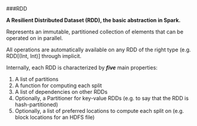 ###RDD

**A Resilient Distributed Dataset (RDD), the basic abstraction in Spark.**

Represents an immutable, partitioned collection of elements that can be operated on in parallel. 

All operations are automatically available on any RDD of the right type (e.g. RDD[(Int, Int)] through implicit.

Internally, each RDD is characterized by ***five*** main properties:

1. A list of partitions 
2. A function for computing each split 
3. A list of dependencies on other RDDs 
4. Optionally, a Partitioner for key-value RDDs (e.g. to say that the RDD is hash-partitioned) 
5. Optionally, a list of preferred locations to compute each split on (e.g. block locations for an HDFS file)

